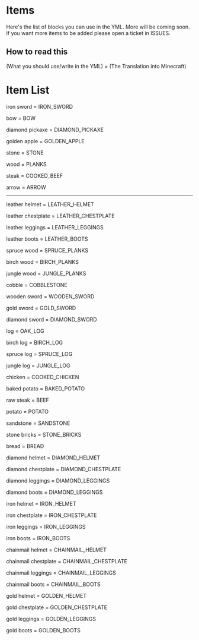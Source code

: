 
# Items
Here's the list of blocks you can use in the YML. More will be coming soon. If you want more items to be added please open a ticket in ISSUES.

## How to read this
(What you should use/write in the YML) = (The Translation into Minecraft)

# Item List

iron sword = IRON_SWORD

bow = BOW

diamond pickaxe = DIAMOND_PICKAXE

golden apple = GOLDEN_APPLE

stone = STONE

wood = PLANKS

steak = COOKED_BEEF

arrow = ARROW

***

leather helmet = LEATHER_HELMET

leather chestplate = LEATHER_CHESTPLATE

leather leggings = LEATHER_LEGGINGS

leather boots = LEATHER_BOOTS

spruce wood = SPRUCE_PLANKS

birch wood = BIRCH_PLANKS

jungle wood = JUNGLE_PLANKS

cobble = COBBLESTONE

wooden sword = WOODEN_SWORD

gold sword = GOLD_SWORD

diamond sword = DIAMOND_SWORD

log = OAK_LOG

birch log = BIRCH_LOG

spruce log = SPRUCE_LOG

jungle log = JUNGLE_LOG

chicken = COOKED_CHICKEN

baked potato = BAKED_POTATO

raw steak = BEEF

potato = POTATO

sandstone = SANDSTONE

stone bricks = STONE_BRICKS

bread = BREAD

diamond helmet = DIAMOND_HELMET

diamond chestplate = DIAMOND_CHESTPLATE

diamond leggings = DIAMOND_LEGGINGS

diamond boots = DIAMOND_LEGGINGS

iron helmet = IRON_HELMET

iron chestplate = IRON_CHESTPLATE

iron leggings = IRON_LEGGINGS

iron boots = IRON_BOOTS

chainmail helmet = CHAINMAIL_HELMET

chainmail chestplate = CHAINMAIL_CHESTPLATE

chainmail leggings = CHAINMAIL_LEGGINGS

chainmail boots = CHAINMAIL_BOOTS

gold helmet = GOLDEN_HELMET

gold chestplate = GOLDEN_CHESTPLATE

gold leggings = GOLDEN_LEGGINGS

gold boots = GOLDEN_BOOTS

